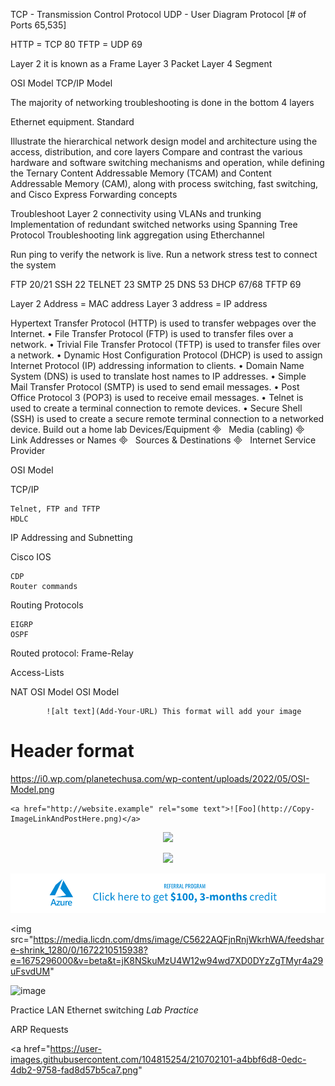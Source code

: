 TCP - Transmission Control Protocol
UDP - User Diagram Protocol
[# of Ports 65,535]

HTTP = TCP 80
TFTP = UDP 69

  Layer 2 it is known as a Frame
  Layer 3 Packet
  Layer 4 Segment

OSI Model TCP/IP Model

The majority of networking troubleshooting is done in the bottom 4 layers

Ethernet equipment. Standard


Illustrate the hierarchical network design model and architecture using the access, distribution, and core layers
Compare and contrast the various hardware and software switching mechanisms and operation, while defining the Ternary Content
Addressable Memory (TCAM) and Content Addressable Memory (CAM), along with process switching, fast switching, and Cisco Express Forwarding concepts



Troubleshoot Layer 2 connectivity using VLANs and trunking
Implementation of redundant switched networks using Spanning Tree Protocol
Troubleshooting link aggregation using Etherchannel


Run ping to verify the network is live. 
Run a network stress test to connect the system




FTP 20/21
SSH 22
TELNET 23
SMTP 25
DNS 53
DHCP 67/68
TFTP 69


Layer 2 Address = MAC address
Layer 3 address = IP address


Hypertext Transfer Protocol (HTTP) is used to transfer webpages over the Internet.
• File Transfer Protocol (FTP) is used to transfer files over a network.
• Trivial File Transfer Protocol (TFTP) is used to transfer files over a network.
• Dynamic Host Configuration Protocol (DHCP) is used to assign Internet Protocol (IP) addressing
information to clients.
• Domain Name System (DNS) is used to translate host names to IP addresses.
• Simple Mail Transfer Protocol (SMTP) is used to send email messages.
• Post Office Protocol 3 (POP3) is used to receive email messages.
• Telnet is used to create a terminal connection to remote devices.
• Secure Shell (SSH) is used to create a secure remote terminal connection to a networked device.
Build out a home lab
Devices/Equipment

 
Media (cabling)

 
Link Addresses or Names

 
Sources & Destinations

 
Internet Service Provider


OSI Model

TCP/IP

    Telnet, FTP and TFTP
    HDLC

IP Addressing and Subnetting

Cisco IOS

    CDP
    Router commands

Routing Protocols

    EIGRP
    OSPF

Routed protocol: Frame-Relay

Access-Lists

NAT
OSI Model
OSI Model

            ![alt text](Add-Your-URL) This format will add your image

# Header format

https://i0.wp.com/planetechusa.com/wp-content/uploads/2022/05/OSI-Model.png

    <a href="http://website.example" rel="some text">![Foo](http://Copy-ImageLinkAndPostHere.png)</a>

<p align="center"> 
<a href="https://planetechusa.com/layer-2-vs-layer-3-switches/" rel="some text"> <img src="https://i0.wp.com/planetechusa.com/wp-content/uploads/2022/05/OSI-Model.png"
</a> 
</p>

  
  
<p align="center">
<a href="https://academy.hackthebox.com/storage/modules/34/redesigned/net_overview.png/" rel="some test"> <img src="https://academy.hackthebox.com/storage/modules/34/redesigned/net_overview.png"
</a>
</p>
  
  
  
  
  
  
  
  
  
  
  

<p align="center">
<a href="https://www.azure.com" target="_blank"> <img src="https://raw.githubusercontent.com/pry0cc/axiom/master/screenshots/Referrals/azure_referral.png"screenshots/Referrals/azure_referral.png/>
</a>
</p>



<img src="https://media.licdn.com/dms/image/C5622AQFjnRnjWkrhWA/feedshare-shrink_1280/0/1672210515938?e=1675296000&v=beta&t=jK8NSkuMzU4W12w94wd7XD0DYzZgTMyr4a29uFsvdUM"

   ![image](https://user-images.githubusercontent.com/104815254/209775830-4ace504d-dc33-4ee2-b1ff-03b1ab56fc8b.png)

   
   Practice LAN Ethernet switching
   *Lab Practice* 
   
   ARP Requests

   
   
 <a href="https://user-images.githubusercontent.com/104815254/210702101-a4bbf6d8-0edc-4db2-9758-fad8d57b5ca7.png"
